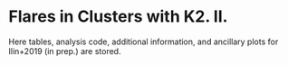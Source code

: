 # Flares in Clusters with K2. II. 
Here tables, analysis code, additional information, and ancillary plots for Ilin+2019 (in prep.) are stored. 
